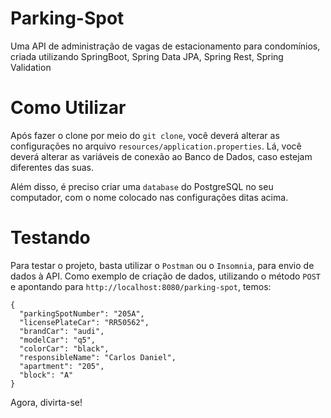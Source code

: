 # Parking-Spot
Uma API de administração de vagas de estacionamento para condomínios, criada utilizando SpringBoot, Spring Data JPA, Spring Rest, Spring Validation

# Como Utilizar
Após fazer o clone por meio do `git clone`, você deverá alterar as configurações no arquivo `resources/application.properties`. Lá, você deverá alterar as variáveis de conexão ao Banco de Dados, caso estejam diferentes das suas.

Além disso, é preciso criar uma `database` do PostgreSQL no seu computador, com o nome colocado nas configurações ditas acima.

# Testando

Para testar o projeto, basta utilizar o `Postman` ou o `Insomnia`, para envio de dados à API. Como exemplo de criação de dados, utilizando o método `POST` e apontando para `http://localhost:8080/parking-spot`, temos:
```
{
  "parkingSpotNumber": "205A",
  "licensePlateCar": "RR50562",
  "brandCar": "audi",
  "modelCar": "q5",
  "colorCar": "black",
  "responsibleName": "Carlos Daniel",
  "apartment": "205",
  "block": "A"
}
```
Agora, divirta-se!
